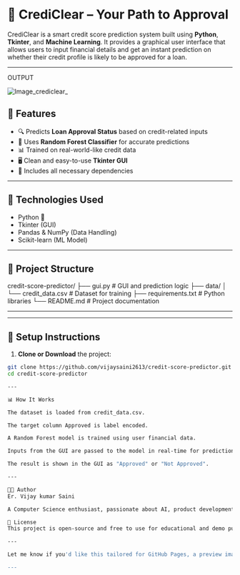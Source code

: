 # 🏦 CrediClear – Your Path to Approval

CrediClear is a smart credit score prediction system built using **Python**, **Tkinter**, and **Machine Learning**. It provides a graphical user interface that allows users to input financial details and get an instant prediction on whether their credit profile is likely to be approved for a loan.

---
OUTPUT

![Image_crediclear_](https://github.com/user-attachments/assets/1122fb37-f3fc-491e-a527-006c0b6755c8)

## 🚀 Features

- 🔍 Predicts **Loan Approval Status** based on credit-related inputs
- 🧠 Uses **Random Forest Classifier** for accurate predictions
- 📊 Trained on real-world-like credit data
- 🖥️ Clean and easy-to-use **Tkinter GUI**
- 🧾 Includes all necessary dependencies

---

## 🧠 Technologies Used

- Python 🐍
- Tkinter (GUI)
- Pandas & NumPy (Data Handling)
- Scikit-learn (ML Model)

---

## 📁 Project Structure

credit-score-predictor/
├── gui.py # GUI and prediction logic
├── data/
│ └── credit_data.csv # Dataset for training
├── requirements.txt # Python libraries
└── README.md # Project documentation

---


---

## 🔧 Setup Instructions

1. **Clone or Download** the project:

```bash
git clone https://github.com/vijaysaini2613/credit-score-predictor.git
cd credit-score-predictor

---

📊 How It Works

The dataset is loaded from credit_data.csv.

The target column Approved is label encoded.

A Random Forest model is trained using user financial data.

Inputs from the GUI are passed to the model in real-time for prediction.

The result is shown in the GUI as "Approved" or "Not Approved".

---

👨‍💻 Author
Er. Vijay kumar Saini 

A Computer Science enthusiast, passionate about AI, product development, and intuitive user interfaces.

📜 License
This project is open-source and free to use for educational and demo purposes.

---

Let me know if you'd like this tailored for GitHub Pages, a preview image of the app, or a version with screenshots and badges!

---




